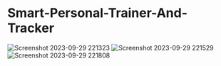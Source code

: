 # Smart-Personal-Trainer-And-Tracker
![Screenshot 2023-09-29 221323](https://github.com/user-attachments/assets/2d4ae134-a5f4-4078-8431-654eca2b5cfa)
![Screenshot 2023-09-29 221529](https://github.com/user-attachments/assets/2b13388b-35d1-4de4-bfb9-3639a54e89de)
![Screenshot 2023-09-29 221808](https://github.com/user-attachments/assets/13027815-d0c9-4951-85d5-8634659f1817)
